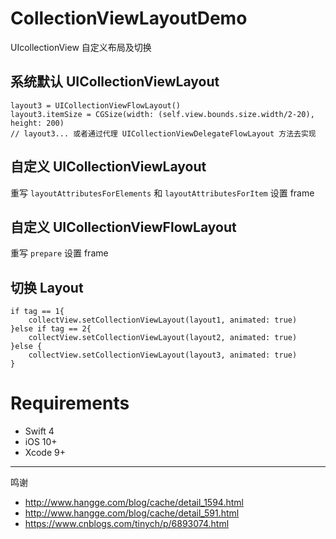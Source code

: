 # CollectionViewLayoutDemo

UIcollectionView 自定义布局及切换


## 系统默认 UICollectionViewLayout

```
layout3 = UICollectionViewFlowLayout()
layout3.itemSize = CGSize(width: (self.view.bounds.size.width/2-20), height: 200)
// layout3... 或者通过代理 UICollectionViewDelegateFlowLayout 方法去实现
```

## 自定义 UICollectionViewLayout

重写 `layoutAttributesForElements` 和 `layoutAttributesForItem` 设置 frame

## 自定义 UICollectionViewFlowLayout

重写 `prepare` 设置 frame


## 切换 Layout

```
if tag == 1{
    collectView.setCollectionViewLayout(layout1, animated: true)
}else if tag == 2{
    collectView.setCollectionViewLayout(layout2, animated: true)
}else {
    collectView.setCollectionViewLayout(layout3, animated: true)
}
```

# Requirements
+ Swift 4
+ iOS 10+
+ Xcode 9+

---

鸣谢

+ http://www.hangge.com/blog/cache/detail_1594.html
+ http://www.hangge.com/blog/cache/detail_591.html
+ https://www.cnblogs.com/tinych/p/6893074.html
